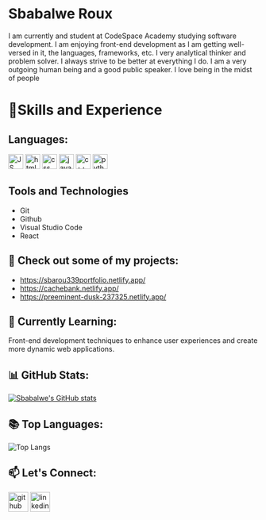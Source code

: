 # Sbabalwe Roux
I am currently and student at CodeSpace Academy studying software development. I am enjoying front-end development as I am getting well-versed in it, the languages, frameworks, etc. I very analytical thinker and problem solver. I always strive to be better at everything I do. I am a very outgoing human being and a good public speaker. I love being in the midst of people

# 🧰Skills and Experience 
## Languages:
<img src="https://cdn-icons-png.flaticon.com/512/5968/5968292.png" alt="JS logo" width="30px" height="30px">    <img src="https://cdn-icons-png.flaticon.com/512/919/919827.png" alt="html logo" width="30px" height="30px"> 
  <img src="https://encrypted-tbn0.gstatic.com/images?q=tbn:ANd9GcQMLtlMYQNeGP2u6r-rfEb8mlzmEQyzbWskVv0AsxLvjw&s" alt="css logo" width="30px" height="30px">   <img src="https://cdn-icons-png.flaticon.com/512/5968/5968282.png" alt="java logo" width="30px" height="30px">   <img src="https://cdn-icons-png.flaticon.com/512/6132/6132222.png" alt="c++ logo" width="30px" height="30px">   <img src="https://w7.pngwing.com/pngs/792/780/png-transparent-python-computer-icons-tutorial-computer-programming-social-icons-miscellaneous-angle-text-thumbnail.png" alt="python logo" width="30px" height="30px">

## Tools and Technologies
- Git
- Github
- Visual Studio Code
- React

## 🔭 Check out some of my projects:
  - https://sbarou339portfolio.netlify.app/
  - https://cachebank.netlify.app/
  - https://preeminent-dusk-237325.netlify.app/
  
## 🌱 Currently Learning:
Front-end development techniques to enhance user experiences and create more dynamic web applications.  

## 📊 GitHub Stats:
[![Sbabalwe's GitHub stats](https://github-readme-stats.vercel.app/api?username=SbaRou339&theme=tokyonight)](https://github.com/SbaRou339/github-readme-stats)

## 📚 Top Languages:
![Top Langs](https://github-readme-stats.vercel.app/api/top-langs/?username=SbaRou339&theme=tokyonight)

## 📫 Let's Connect:
[<img src='https://cdn.jsdelivr.net/npm/simple-icons@3.0.1/icons/github.svg' alt='github' height='40'>](https://github.com/SbaRoux339)  [<img src='https://cdn.jsdelivr.net/npm/simple-icons@3.0.1/icons/linkedin.svg' alt='linkedin' height='40'>](https://www.linkedin.com/in/https://www.linkedin.com/in/sbabalwe-roux-551991170//)  
